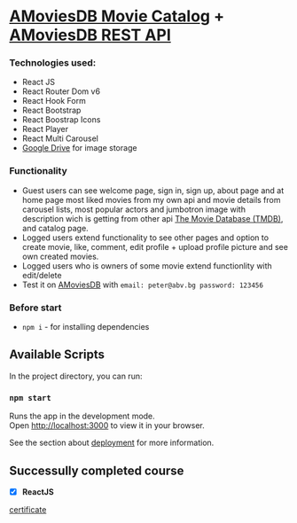 # [AMoviesDB Movie Catalog](https://amoviesdb.web.app/) + [AMoviesDB REST API](https://github.com/Wickedlolz/amoviesdb-rest-api)

### Technologies used:

-   React JS
-   React Router Dom v6
-   React Hook Form
-   React Bootstrap
-   React Boostrap Icons
-   React Player
-   React Multi Carousel
-   [Google Drive](https://developers.google.com/drive/api) for image storage

### Functionality

-   Guest users can see welcome page, sign in, sign up, about page and at home page most liked movies from my own api and movie details from carousel lists, most popular actors and jumbotron image with description wich is getting from other api [The Movie Database (TMDB)](https://www.themoviedb.org/documentation/api), and catalog page.
-   Logged users extend functionality to see other pages and option to create movie, like, comment, edit profile + upload profile picture and see own created movies.
-   Logged users who is owners of some movie extend functionlity with edit/delete
-   Test it on [AMoviesDB](https://amoviesdb.web.app/) with `email: peter@abv.bg password: 123456`

### Before start

-   `npm i` - for installing dependencies

## Available Scripts

In the project directory, you can run:

### `npm start`

Runs the app in the development mode.\
Open [http://localhost:3000](http://localhost:3000) to view it in your browser.

See the section about [deployment](https://facebook.github.io/create-react-app/docs/deployment) for more information.

## Successully completed course

- [x] **ReactJS**

[certificate](https://softuni.bg/certificates/details/140616/1b32203e)
